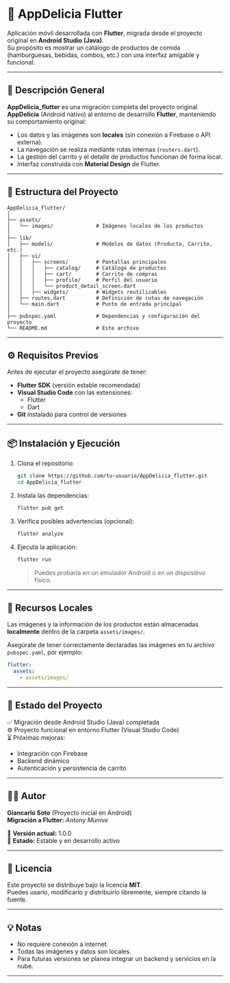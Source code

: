 # 🍔 AppDelicia Flutter

Aplicación móvil desarrollada con **Flutter**, migrada desde el proyecto original en **Android Studio (Java)**.  
Su propósito es mostrar un catálogo de productos de comida (hamburguesas, bebidas, combos, etc.) con una interfaz amigable y funcional.

---

## 🚀 Descripción General

**AppDelicia_flutter** es una migración completa del proyecto original **AppDelicia** (Android nativo) al entorno de desarrollo **Flutter**, manteniendo su comportamiento original:

- Los datos y las imágenes son **locales** (sin conexión a Firebase o API externa).
- La navegación se realiza mediante rutas internas (`routers.dart`).
- La gestión del carrito y el detalle de productos funcionan de forma local.
- Interfaz construida con **Material Design** de Flutter.

---

## 🧩 Estructura del Proyecto

```
AppDelicia_flutter/
│
├── assets/
│   └── images/              # Imágenes locales de los productos
│
├── lib/
│   ├── models/              # Modelos de datos (Producto, Carrito, etc.)
│   ├── ui/
│   │   ├── screens/         # Pantallas principales
│   │   │   ├── catalog/     # Catálogo de productos
│   │   │   ├── cart/        # Carrito de compras
│   │   │   ├── profile/     # Perfil del usuario
│   │   │   └── product_detail_screen.dart
│   │   ├── widgets/         # Widgets reutilizables
│   ├── routes.dart          # Definición de rutas de navegación
│   └── main.dart            # Punto de entrada principal
│
├── pubspec.yaml             # Dependencias y configuración del proyecto
└── README.md                # Este archivo
```

---

## ⚙️ Requisitos Previos

Antes de ejecutar el proyecto asegúrate de tener:

- **Flutter SDK** (versión estable recomendada)
- **Visual Studio Code** con las extensiones:
  - Flutter
  - Dart
- **Git** instalado para control de versiones

---

## 📦 Instalación y Ejecución

1. Clona el repositorio:

   ```bash
   git clone https://github.com/tu-usuario/AppDelicia_flutter.git
   cd AppDelicia_flutter
   ```

2. Instala las dependencias:

   ```bash
   flutter pub get
   ```

3. Verifica posibles advertencias (opcional):

   ```bash
   flutter analyze
   ```

4. Ejecuta la aplicación:

   ```bash
   flutter run
   ```

   > Puedes probarla en un emulador Android o en un dispositivo físico.

---

## 📁 Recursos Locales

Las imágenes y la información de los productos están almacenadas **localmente** dentro de la carpeta `assets/images/`.

Asegúrate de tener correctamente declaradas las imágenes en tu archivo `pubspec.yaml`, por ejemplo:

```yaml
flutter:
  assets:
    - assets/images/
```

---

## 🧠 Estado del Proyecto

✅ Migración desde Android Studio (Java) completada  
⚙️ Proyecto funcional en entorno Flutter (Visual Studio Code)  
⏳ Próximas mejoras:
- Integración con Firebase
- Backend dinámico
- Autenticación y persistencia de carrito

---

## 👨‍💻 Autor

**Giancarlo Soto** (Proyecto inicial en Android)  
**Migración a Flutter:** *Antony Munive*  

📅 **Versión actual:** 1.0.0  
📍 **Estado:** Estable y en desarrollo activo

---

## 📝 Licencia

Este proyecto se distribuye bajo la licencia **MIT**.  
Puedes usarlo, modificarlo y distribuirlo libremente, siempre citando la fuente.

---

## 💡 Notas

- No requiere conexión a internet.  
- Todas las imágenes y datos son locales.  
- Para futuras versiones se planea integrar un backend y servicios en la nube.

---